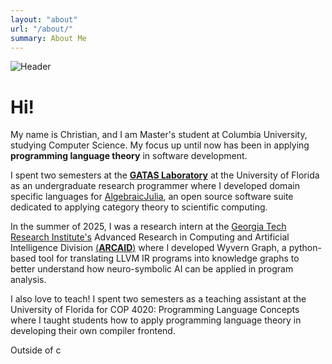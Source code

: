 ```yaml
---
layout: "about"
url: "/about/"
summary: About Me
---
```


![Header](/images/about_header.JPG)

# Hi!

My name is Christian, and I am Master's student at Columbia University, studying Computer Science. My focus up until now has been in applying **programming language theory** in software development.

I spent two semesters at the [**GATAS Laboratory**](https://gataslab.org) at the University of Florida as an undergraduate research programmer where I developed domain specific languages for [AlgebraicJulia](https://www.algebraicjulia.org), an open source software suite dedicated to applying category theory to scientific computing.

In the summer of 2025, I was a research intern at the [Georgia Tech Research Institute's](https://www.gtri.gatech.edu) Advanced Research in Computing and Artificial Intelligence Division [(**ARCAID**)](https://www.gtri.gatech.edu/focus-areas/advanced-research-computing-and-artificial-intelligence) where I developed Wyvern Graph, a python-based tool for translating LLVM IR programs into knowledge graphs to better understand how neuro-symbolic AI can be applied in program analysis.

I also love to teach! I spent two semesters as a teaching assistant at the University of Florida for COP 4020: Programming Language Concepts where I taught students how to apply programming language theory in developing their own compiler frontend.

Outside of c